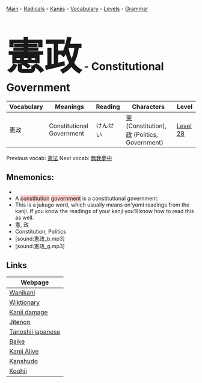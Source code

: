 <style> bigfont {font-size: 100px}</style>
[Main](../README.md) -
[Radicals](../radicals.md) -
[Kanjis](../kanjis.md) -
[Vocabulary](../vocabulary.md) -
[Levels](../levels.md) -
[Grammar](../grammar.md)
# <bigfont> 憲政</bigfont> - Constitutional Government 

| Vocabulary | Meanings | Reading | Characters | Level |
| --- | --- | --- | --- | --- |
| 憲政 | Constitutional Government | けんせい |  [憲](../kanjis/憲.md) (Constitution), [政](../kanjis/政.md) (Politics, Government) | [Level 28](../levels/wk_level28.md) |

Previous vocab: [憲法](憲法.md) Next vocab: [無我夢中](無我夢中.md) 

## Mnemonics:

* 
* A <span style="background-color:#ffcccb"> constitution</span> <span style="background-color:#ffcccb"> government</span> is a constitutional government.
* This is a jukugo word, which usually means on'yomi readings from the kanji. If you know the readings of your kanji you'll know how to read this as well.
* 憲, 政
* Constitution, Politics
* [sound:憲政_b.mp3]
* [sound:憲政_g.mp3]


## Links 

| Webpage |
| --- |
| [Wanikani          ](https://www.wanikani.com/kanji/憲政) |
| [Wiktionary        ](https://en.wiktionary.org/wiki/憲政) |
| [Kanji damage      ](http://www.kanjidamage.com/kanji/search?utf8=✓&q=憲政) |
| [Jitenon           ](https://jitenon.com/kanji/憲政) |
| [Tanoshii japanese ](https://www.tanoshiijapanese.com/dictionary/kanji.cfm?k=憲政) |
| [Baike             ](https://baike.baidu.com/item/憲政) |
| [Kanji Alive       ](https://app.kanjialive.com/憲政) |
| [Kanshudo          ](https://www.kanshudo.com/searchmn?q=憲政) |
| [Koohii            ](https://kanji.koohii.com/study/kanji/憲政) |
